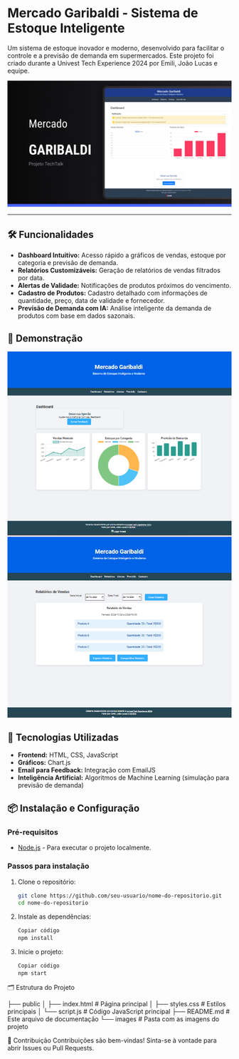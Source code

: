 # Mercado Garibaldi - Sistema de Estoque Inteligente

Um sistema de estoque inovador e moderno, desenvolvido para facilitar o controle e a previsão de demanda em supermercados. Este projeto foi criado durante a Univest Tech Experience 2024 por Emili, João Lucas e equipe.

![Demonstração do Protótipo](./path/to/screenshot.png) <!-- Substitua pelo caminho da sua imagem -->

---

## 🛠️ Funcionalidades

- **Dashboard Intuitivo:** Acesso rápido a gráficos de vendas, estoque por categoria e previsão de demanda.
- **Relatórios Customizáveis:** Geração de relatórios de vendas filtrados por data.
- **Alertas de Validade:** Notificações de produtos próximos do vencimento.
- **Cadastro de Produtos:** Cadastro detalhado com informações de quantidade, preço, data de validade e fornecedor.
- **Previsão de Demanda com IA:** Análise inteligente da demanda de produtos com base em dados sazonais.

## 📸 Demonstração

<!-- Coloque aqui as capturas de tela ou GIFs demonstrando as funcionalidades do site -->
![Dashboard do Sistema](./path/to/dashboard_screenshot.png)
![Relatório de Vendas](./path/to/report_screenshot.png)

## 🚀 Tecnologias Utilizadas

- **Frontend:** HTML, CSS, JavaScript
- **Gráficos:** Chart.js
- **Email para Feedback:** Integração com EmailJS
- **Inteligência Artificial:** Algoritmos de Machine Learning (simulação para previsão de demanda)

## 📦 Instalação e Configuração

### Pré-requisitos
- [Node.js](https://nodejs.org/) - Para executar o projeto localmente.

### Passos para instalação
1. Clone o repositório:
   ```bash
   git clone https://github.com/seu-usuario/nome-do-repositorio.git
   cd nome-do-repositorio

2. Instale as dependências:
   ```bash
   Copiar código
   npm install
3. Inicie o projeto:
    ```bash
   Copiar código
   npm start
   

🗂 Estrutura do Projeto


├── public
│   ├── index.html        # Página principal
│   ├── styles.css        # Estilos principais
│   └── script.js         # Código JavaScript principal
├── README.md             # Este arquivo de documentação
└── images                # Pasta com as imagens do projeto

🤝 Contribuição
Contribuições são bem-vindas! Sinta-se à vontade para abrir Issues ou Pull Requests.